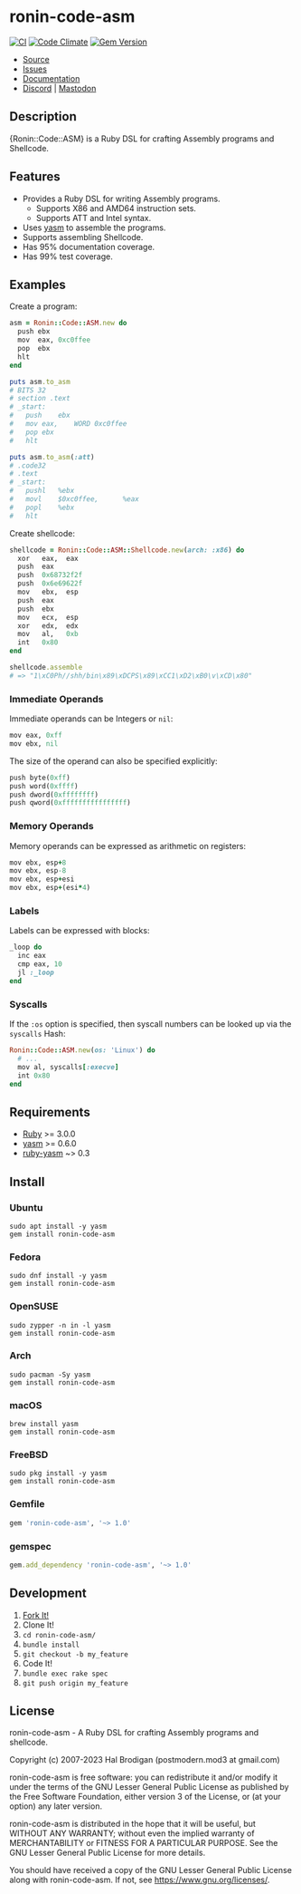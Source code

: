 # ronin-code-asm

[![CI](https://github.com/ronin-rb/ronin-code-asm/actions/workflows/ruby.yml/badge.svg)](https://github.com/ronin-rb/ronin-asm/actions/workflows/ruby.yml)
[![Code Climate](https://codeclimate.com/github/ronin-rb/ronin-code-asm.svg)](https://codeclimate.com/github/ronin-rb/ronin-asm)
[![Gem Version](https://badge.fury.io/rb/ronin-code-asm.svg)](https://badge.fury.io/rb/ronin-code-asm)

* [Source](https://github.com/ronin-rb/ronin-code-asm)
* [Issues](https://github.com/ronin-rb/ronin-code-asm/issues)
* [Documentation](https://ronin-rb.dev/docs/ronin-code-asm/frames)
* [Discord](https://discord.gg/6WAb3PsVX9) |
  [Mastodon](https://infosec.exchange/@ronin_rb)

## Description

{Ronin::Code::ASM} is a Ruby DSL for crafting Assembly programs and Shellcode.

## Features

* Provides a Ruby DSL for writing Assembly programs.
  * Supports X86 and AMD64 instruction sets.
  * Supports ATT and Intel syntax.
* Uses [yasm] to assemble the programs.
* Supports assembling Shellcode.
* Has 95% documentation coverage.
* Has 99% test coverage.

## Examples

Create a program:

```ruby
asm = Ronin::Code::ASM.new do
  push ebx
  mov  eax, 0xc0ffee
  pop  ebx
  hlt
end

puts asm.to_asm
# BITS 32
# section .text
# _start:
#	push	ebx
#	mov	eax,	WORD 0xc0ffee
#	pop	ebx
#	hlt

puts asm.to_asm(:att)
# .code32
# .text
# _start:
#	pushl	%ebx
#	movl	$0xc0ffee,      %eax
#	popl	%ebx
#	hlt
```

Create shellcode:

```ruby
shellcode = Ronin::Code::ASM::Shellcode.new(arch: :x86) do
  xor   eax,  eax
  push  eax
  push  0x68732f2f
  push  0x6e69622f
  mov   ebx,  esp
  push  eax
  push  ebx
  mov   ecx,  esp
  xor   edx,  edx
  mov   al,   0xb
  int   0x80
end

shellcode.assemble
# => "1\xC0Ph//shh/bin\x89\xDCPS\x89\xCC1\xD2\xB0\v\xCD\x80"
```

### Immediate Operands

Immediate operands can be Integers or `nil`:

```ruby
mov eax, 0xff
mov ebx, nil
```

The size of the operand can also be specified explicitly:

```ruby
push byte(0xff)
push word(0xffff)
push dword(0xffffffff)
push qword(0xffffffffffffffff)
```

### Memory Operands

Memory operands can be expressed as arithmetic on registers:

```ruby
mov ebx, esp+8
mov ebx, esp-8
mov ebx, esp+esi
mov ebx, esp+(esi*4)
```

### Labels

Labels can be expressed with blocks:

```ruby
_loop do
  inc eax
  cmp eax, 10
  jl :_loop
end
```

### Syscalls

If the `:os` option is specified, then syscall numbers can be looked up via the
`syscalls` Hash:

```ruby
Ronin::Code::ASM.new(os: 'Linux') do
  # ...
  mov al, syscalls[:execve]
  int 0x80
end
```

## Requirements

* [Ruby] >= 3.0.0
* [yasm] >= 0.6.0
* [ruby-yasm] ~> 0.3

## Install

### Ubuntu

```shell
sudo apt install -y yasm
gem install ronin-code-asm
```

### Fedora

```shell
sudo dnf install -y yasm
gem install ronin-code-asm
```

### OpenSUSE

```shell
sudo zypper -n in -l yasm
gem install ronin-code-asm
```

### Arch

```shell
sudo pacman -Sy yasm
gem install ronin-code-asm
```

### macOS

```shell
brew install yasm
gem install ronin-code-asm
```

### FreeBSD

```shell
sudo pkg install -y yasm
gem install ronin-code-asm
```

### Gemfile

```ruby
gem 'ronin-code-asm', '~> 1.0'
```

### gemspec

```ruby
gem.add_dependency 'ronin-code-asm', '~> 1.0'
```

## Development

1. [Fork It!](https://github.com/ronin-rb/ronin-code-asm/fork)
2. Clone It!
3. `cd ronin-code-asm/`
4. `bundle install`
5. `git checkout -b my_feature`
6. Code It!
7. `bundle exec rake spec`
8. `git push origin my_feature`

## License

ronin-code-asm - A Ruby DSL for crafting Assembly programs and shellcode.

Copyright (c) 2007-2023 Hal Brodigan (postmodern.mod3 at gmail.com)

ronin-code-asm is free software: you can redistribute it and/or modify
it under the terms of the GNU Lesser General Public License as published
by the Free Software Foundation, either version 3 of the License, or
(at your option) any later version.

ronin-code-asm is distributed in the hope that it will be useful,
but WITHOUT ANY WARRANTY; without even the implied warranty of
MERCHANTABILITY or FITNESS FOR A PARTICULAR PURPOSE.  See the
GNU Lesser General Public License for more details.

You should have received a copy of the GNU Lesser General Public License
along with ronin-code-asm.  If not, see <https://www.gnu.org/licenses/>.

[Ruby]: https://www.ruby-lang.org
[yasm]: https://yasm.tortall.net/
[ruby-yasm]: https://github.com/sophsec/ruby-yasm#readme
